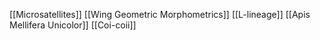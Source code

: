 [[Microsatellites]]
[[Wing Geometric Morphometrics]]
[[L-lineage]]
[[Apis Mellifera Unicolor]]
[[Coi-coii]]
